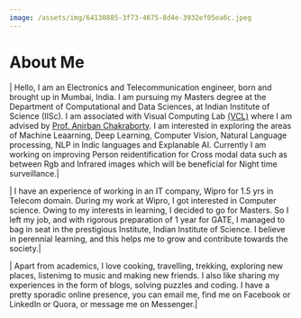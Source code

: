 ```yaml
---
image: /assets/img/64130885-3f73-4675-8d4e-3932ef05ea6c.jpeg
---
```


# About Me

<style>
body {
        background-image: url("/assets/img/whatsap_background.png");
}

</style>

|                           Hello, I am an Electronics and Telecommunication engineer, born and brought up in Mumbai, India. I am pursuing my Masters degree at the Department of Computational and Data Sciences, at Indian Institute of Science (IISc). I am associated with Visual Computing Lab [(VCL)](http://visual-computing.in/home/) where I am advised by [Prof. Anirban Chakraborty](http://visual-computing.in/wp-content/uploads/2017/08/anirban-chakraborty.html). I am interested in exploring the areas of Machine Leaarning, Deep Learning, Computer Vision, Natural Language processing, NLP in Indic languages and Explanable AI. Currently I am working on improving Person reidentification for Cross modal data such as between Rgb and Infrared images which will be beneficial for Night time surveillance.|

|                           I have an experience of working in an IT company, Wipro for 1.5 yrs in Telecom domain. During my work at Wipro, I got interested in Computer science. Owing to my interests in learning, I decided to go for Masters. So I left my job, and with rigorous preparation of 1 year for GATE, I managed to bag in seat in the prestigious Institute, Indian Institute of Science. I believe in perennial learning, and this helps me to grow and contribute towards the society.|

|                           Apart from academics, I love cooking, travelling, trekking, exploring new places, listenimg to music and making new friends. I also like sharing my experiences in the form of blogs, solving puzzles and coding. I have a pretty sporadic online presence, you can email me, find me on Facebook or LinkedIn or Quora, or message me on Messenger.|
